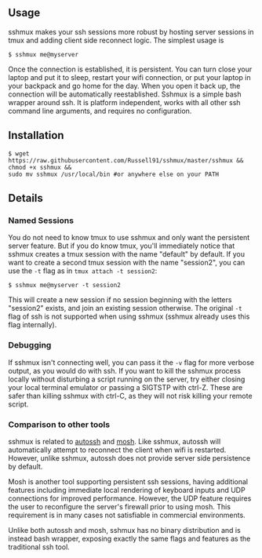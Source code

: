 
<h2>Usage</h2>

sshmux makes your ssh sessions more robust by hosting server sessions in tmux and adding client side reconnect logic.
The simplest usage is

    $ sshmux me@myserver

Once the connection is established, it is persistent. You can turn close your laptop and put it to sleep, restart your wifi connection,
or put your laptop in your backpack and go home for the day. When you open it back up, the connection will be automatically reestablished.
Sshmux is a simple bash wrapper around ssh. It is platform independent, works with all other ssh command line arguments, and requires no configuration.

<h2>Installation</h2>

    $ wget https://raw.githubusercontent.com/Russell91/sshmux/master/sshmux && 
    chmod +x sshmux && 
    sudo mv sshmux /usr/local/bin #or anywhere else on your PATH
    
<h2>Details</h2>

<h3>Named Sessions</h3>

You do not need to know tmux to use sshmux and only want the persistent server feature. But if you do know tmux, 
you'll immediately notice
that sshmux creates a tmux session with the name "default" by default. If you want to create a second tmux session with the name
"session2", you can use the `-t` flag as in `tmux attach -t session2`:

    $ sshmux me@myserver -t session2
    
This will create a new session if no session beginning with the letters "session2" exists, and join an existing session otherwise.
The original `-t` flag of ssh is not supported when using sshmux (sshmux already uses this flag internally).

<h3>Debugging</h3>

If sshmux isn't connecting well, you can pass it the `-v` flag for more verbose output, as you would do with ssh.
If you want to kill the sshmux process locally without disturbing a script running on the server, try either closing your
local terminal emulator or passing a SIGTSTP with ctrl-Z. These are safer than killing sshmux with ctrl-C, as they will not risk
killing your remote script.

<h3>Comparison to other tools</h3>

sshmux is related to <a href="http://www.harding.motd.ca/autossh/">autossh</a> and <a href="https://mosh.mit.edu/">mosh</a>. Like sshmux,
autossh will automatically attempt to reconnect the client when wifi is restarted. However, unlike sshmux, autossh does not provide server
side persistence by default.

Mosh is another tool supporting persistent ssh sessions, having additional features including immediate
local rendering of keyboard inputs and UDP connections for improved performance. However, the UDP feature requires the user
to reconfigure the server's firewall prior to using mosh. This requirement is in many cases not satisfiable in commercial environments.

Unlike both autossh and mosh, sshmux has no binary distribution and is instead bash wrapper, exposing exactly the same flags and 
features as the traditional ssh tool.
